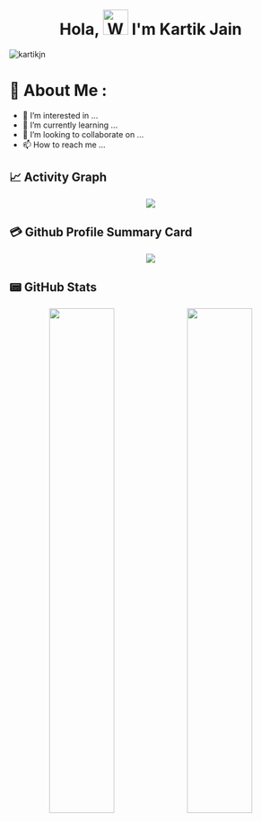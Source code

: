 <h1 align="center"> Hola, <img src="https://raw.githubusercontent.com/nixin72/nixin72/master/wave.gif" 
         alt="Waving hand animated gif"
         height="45"
         width="45" /> I'm Kartik Jain</h1>

<p align="left"> <img src="https://komarev.com/ghpvc/?username=kartikjn&label=Views&color=blue&style=plastic&style=for-the-badge" alt="kartikjn" /> </p>

# 💫 About Me :
- 👀 I’m interested in ...
- 🌱 I’m currently learning ...
- 💞️ I’m looking to collaborate on ...
- 📫 How to reach me ...

## 📈 Activity Graph
<p align="center">
	<img src="https://activity-graph.herokuapp.com/graph?username=kartikjn&theme=minimal"/>
</p>

## 💳 Github Profile Summary Card
<p align="center">
  <img src="https://github-profile-summary-cards.vercel.app/api/cards/profile-details?username=kartikjn&theme=vue"/>
</p>

## 📟 GitHub Stats
<p align="center">
	<img width="48%" src="https://github-readme-stats.vercel.app/api?username=kartikjn&show_icons=true&theme=vue" />
	<img width="48%" src="https://github-readme-streak-stats.herokuapp.com/?user=kartikjn&theme=vue" />
</p>
<!---
kartikjn/kartikjn is a ✨ special ✨ repository because its `README.md` (this file) appears on your GitHub profile.
You can click the Preview link to take a look at your changes.
--->
